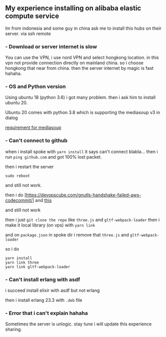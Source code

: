 ## My experience installing on alibaba elastic compute service

Im from indonesia and some guy in china ask me to install this hubs on their server. via ssh remote

### - Download or server internet is slow

You can use the VPN, i use nord VPN and select hongkong location. in this vpn not provide connection directly on mainland china.
so i choose hongkong that near from china. then the server internet by magic is fast hahaha.

### - OS and Python version

Using ubuntu 18 (python 3.6) i got many problem. then i ask him to install ubuntu 20.

Ubuntu 20 comes with python 3.8 which is supporting the mediasoup v3 in dialog 

[requirement for mediasoup](https://mediasoup.org/documentation/v3/mediasoup/installation/)

### - Can't connect to github 
when i install spoke with `yarn install` it says can't connect blabla...
then i run `ping github.com` and got 100% lost packet.

then i restart the server

`sudo reboot`

and still not work.

then i do [https://devopscube.com/gnutls-handshake-failed-aws-codecommit/] and [this](https://stackoverflow.com/questions/27087483/how-to-resolve-git-pull-fatal-unable-to-access-https-github-com-empty)

and still not work

then i just `git clone the repo` like `three.js` and `gltf-webpack-loader` then i make it local library (on vps) with `yarn link`

and on `package.json` in spoke dir i remove that `three.js` and `gltf-webpack-loader` 

so i do 
```
yarn install
yarn link three
yarn link gltf-webpack-loader
```

### - Can't install erlang with asdf

i succeed install elixir with asdf but not erlang

then i install erlang 23.3 with `.deb` file


### - Error that i can't explain hahaha

Sometimes the server is unlogic. stay tune i will update this experience sharing. 